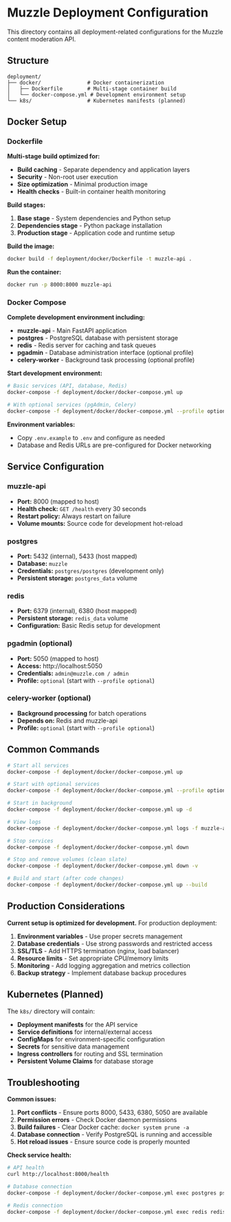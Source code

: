 # Muzzle Deployment Configuration

This directory contains all deployment-related configurations for the Muzzle content moderation API.

## Structure

```
deployment/
├── docker/               # Docker containerization
│   ├── Dockerfile        # Multi-stage container build
│   └── docker-compose.yml # Development environment setup
└── k8s/                  # Kubernetes manifests (planned)
```

## Docker Setup

### Dockerfile

**Multi-stage build optimized for:**
- **Build caching** - Separate dependency and application layers
- **Security** - Non-root user execution
- **Size optimization** - Minimal production image
- **Health checks** - Built-in container health monitoring

**Build stages:**
1. **Base stage** - System dependencies and Python setup
2. **Dependencies stage** - Python package installation
3. **Production stage** - Application code and runtime setup

**Build the image:**
```bash
docker build -f deployment/docker/Dockerfile -t muzzle-api .
```

**Run the container:**
```bash
docker run -p 8000:8000 muzzle-api
```

### Docker Compose

**Complete development environment including:**
- **muzzle-api** - Main FastAPI application
- **postgres** - PostgreSQL database with persistent storage
- **redis** - Redis server for caching and task queues
- **pgadmin** - Database administration interface (optional profile)
- **celery-worker** - Background task processing (optional profile)

**Start development environment:**
```bash
# Basic services (API, database, Redis)
docker-compose -f deployment/docker/docker-compose.yml up

# With optional services (pgAdmin, Celery)
docker-compose -f deployment/docker/docker-compose.yml --profile optional up
```

**Environment variables:**
- Copy `.env.example` to `.env` and configure as needed
- Database and Redis URLs are pre-configured for Docker networking

## Service Configuration

### muzzle-api
- **Port:** 8000 (mapped to host)
- **Health check:** `GET /health` every 30 seconds
- **Restart policy:** Always restart on failure
- **Volume mounts:** Source code for development hot-reload

### postgres
- **Port:** 5432 (internal), 5433 (host mapped)
- **Database:** `muzzle`
- **Credentials:** `postgres/postgres` (development only)
- **Persistent storage:** `postgres_data` volume

### redis
- **Port:** 6379 (internal), 6380 (host mapped)
- **Persistent storage:** `redis_data` volume
- **Configuration:** Basic Redis setup for development

### pgadmin (optional)
- **Port:** 5050 (mapped to host)
- **Access:** http://localhost:5050
- **Credentials:** `admin@muzzle.com / admin`
- **Profile:** `optional` (start with `--profile optional`)

### celery-worker (optional)
- **Background processing** for batch operations
- **Depends on:** Redis and muzzle-api
- **Profile:** `optional` (start with `--profile optional`)

## Common Commands

```bash
# Start all services
docker-compose -f deployment/docker/docker-compose.yml up

# Start with optional services
docker-compose -f deployment/docker/docker-compose.yml --profile optional up

# Start in background
docker-compose -f deployment/docker/docker-compose.yml up -d

# View logs
docker-compose -f deployment/docker/docker-compose.yml logs -f muzzle-api

# Stop services
docker-compose -f deployment/docker/docker-compose.yml down

# Stop and remove volumes (clean slate)
docker-compose -f deployment/docker/docker-compose.yml down -v

# Build and start (after code changes)
docker-compose -f deployment/docker/docker-compose.yml up --build
```

## Production Considerations

**Current setup is optimized for development.** For production deployment:

1. **Environment variables** - Use proper secrets management
2. **Database credentials** - Use strong passwords and restricted access
3. **SSL/TLS** - Add HTTPS termination (nginx, load balancer)
4. **Resource limits** - Set appropriate CPU/memory limits
5. **Monitoring** - Add logging aggregation and metrics collection
6. **Backup strategy** - Implement database backup procedures

## Kubernetes (Planned)

The `k8s/` directory will contain:
- **Deployment manifests** for the API service
- **Service definitions** for internal/external access
- **ConfigMaps** for environment-specific configuration
- **Secrets** for sensitive data management
- **Ingress controllers** for routing and SSL termination
- **Persistent Volume Claims** for database storage

## Troubleshooting

**Common issues:**

1. **Port conflicts** - Ensure ports 8000, 5433, 6380, 5050 are available
2. **Permission errors** - Check Docker daemon permissions
3. **Build failures** - Clear Docker cache: `docker system prune -a`
4. **Database connection** - Verify PostgreSQL is running and accessible
5. **Hot reload issues** - Ensure source code is properly mounted

**Check service health:**
```bash
# API health
curl http://localhost:8000/health

# Database connection
docker-compose -f deployment/docker/docker-compose.yml exec postgres psql -U postgres -d muzzle -c "SELECT 1;"

# Redis connection
docker-compose -f deployment/docker/docker-compose.yml exec redis redis-cli ping
```
